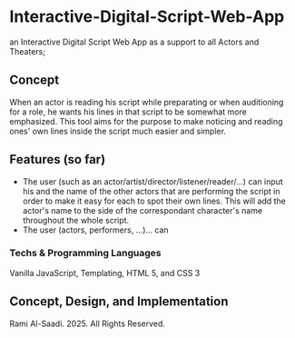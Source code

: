 # Interactive-Digital-Script-Web-App
an Interactive Digital Script Web App as a support to all Actors and Theaters; 

## Concept
When an actor is reading his script while preparating or when auditioning for a role, he wants his lines in that script to be somewhat more emphasized.
This tool aims for the purpose to make noticing and reading ones' own lines inside the script much easier and simpler.

## Features (so far)
- The user (such as an actor/artist/director/listener/reader/...) can input his and the name of the other actors that are performing the script in order to make 
it easy for each to spot their own lines. This will add the actor's name to the side of the correspondant character's name throughout the whole script.
- The user (actors, performers, ...)... can 
 
### Techs & Programming Languages
Vanilla JavaScript, Templating, HTML 5, and CSS 3

## Concept, Design, and Implementation
Rami Al-Saadi. 2025. All Rights Reserved.
